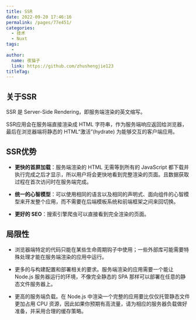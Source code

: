 ```yaml
---
title: SSR
date: 2022-09-20 17:46:16
permalink: /pages/77e451/
categories:
  - 技术
  - Nuxt
tags:
  - 
author: 
  name: 夜猫子
  link: https://github.com/zhushengjie123
titleTag: 
---
```

## 关于SSR

SSR 是 Server-Side Rendering，即服务端渲染的英文缩写。

SSR应用会在服务端直接渲染成 HTML 字符串，作为服务端响应返回给浏览器，最后在浏览器端将静态的 HTML“激活”(hydrate) 为能够交互的客户端应用。

## SSR优势

- **更快的首屏加载**：服务端渲染的 HTML 无需等到所有的 JavaScript 都下载并执行完成之后才显示，所以用户将会更快地看到完整渲染的页面。且数据获取过程在首次访问时在服务端完成。

- **统一的心智模型**：可以使用相同的语言以及相同的声明式、面向组件的心智模型来开发整个应用，而不需要在后端模板系统和前端框架之间来回切换。

- **更好的 SEO**：搜索引擎爬虫可以直接看到完全渲染的页面。

## 局限性

- 浏览器端特定的代码只能在某些生命周期钩子中使用；一些外部库可能需要特殊处理才能在服务端渲染的应用中运行。

- 更多的与构建配置和部署相关的要求。服务端渲染的应用需要一个能让 Node.js 服务器运行的环境，不像完全静态的 SPA 那样可以部署在任意的静态文件服务器上。

- 更高的服务端负载。在 Node.js 中渲染一个完整的应用要比仅仅托管静态文件更加占用 CPU 资源，因此如果你预期有高流量，请为相应的服务器负载做好准备，并采用合理的缓存策略。